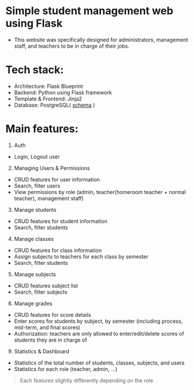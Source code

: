 # Simple student management web using Flask
- This website was specifically designed for administrators, management staff, and teachers to be in charge of their jobs.
# Tech stack:
- Architecture: Flask Blueprint
- Backend: Python using Flask framework
- Template & Frontend: Jinja2
- Database: PostgreSQL( [schema](https://www.mermaidchart.com/app/projects/40784ff0-9911-4516-8c26-470e51d70038/diagrams/69b1557d-faeb-4c84-b59c-69b111bafd76/version/v0.1/edit) )
# Main features:
1. Auth
- Login, Logout user
2. Managing Users & Permissions
- CRUD features for user information
- Search, filter users
- View permissions by role (admin, teacher(homeroom teacher + normal teacher), management staff)
3. Manage students
- CRUD features for student information
- Search, filter students
4. Manage classes
- CRUD features for class information
- Assign subjects to teachers for each class by semester
- Search, filter students
5. Manage subjects
- CRUD features subject list
- Search, filter subjects
6. Manage grades
- CRUD features for score details
- Enter scores for students by subject, by semester (including process, mid-term, and final scores)
- Authorization: teachers are only allowed to enter/edit/delete scores of students they are in charge of
9. Statistics & Dashboard
- Statistics of the total number of students, classes, subjects, and users
- Statistics for each role (teacher, admin, ...)

> Each features slightly differently depending on the role
